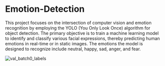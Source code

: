 # Emotion-Detection

  This project focuses on the intersection of computer vision and emotion recognition by employing the YOLO (You Only Look Once) algorithm for object detection. The primary objective 
is to train a machine learning model to identify and classify various facial expressions, thereby predicting human emotions in real-time or in static images. The emotions the model
is designed to recognize include neutral, happy, sad, anger, and fear. 

![val_batch0_labels](https://github.com/furkantuna007/Emotion-Detection/assets/72814790/932eea83-2265-4f32-9790-5ff1a60119ef)
